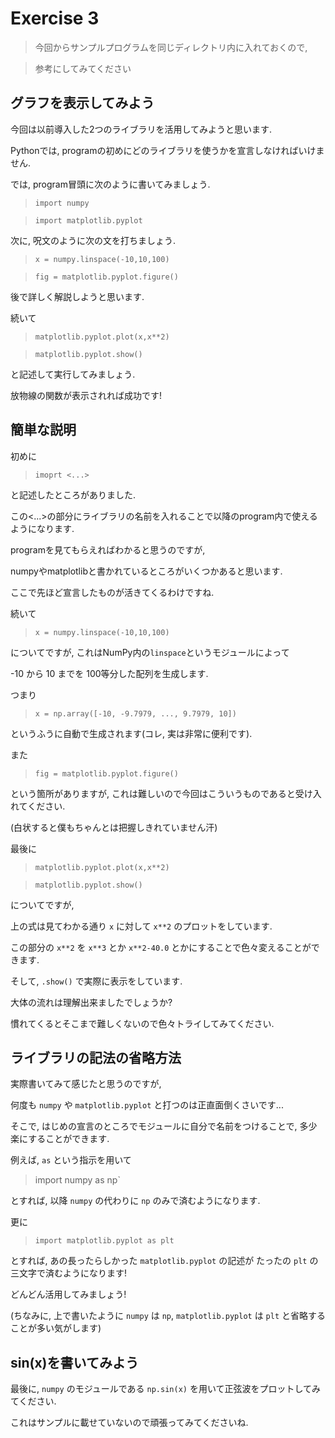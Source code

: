 # Exercise 3

> 今回からサンプルプログラムを同じディレクトリ内に入れておくので, 

> 参考にしてみてください


## グラフを表示してみよう

今回は以前導入した2つのライブラリを活用してみようと思います.

Pythonでは, programの初めにどのライブラリを使うかを宣言しなければいけません.

では, program冒頭に次のように書いてみましょう.

> `import numpy`

> `import matplotlib.pyplot`

次に, 呪文のように次の文を打ちましょう.

> `x = numpy.linspace(-10,10,100)`

> `fig = matplotlib.pyplot.figure()`

後で詳しく解説しようと思います.

続いて

> `matplotlib.pyplot.plot(x,x**2)`

> `matplotlib.pyplot.show()`

と記述して実行してみましょう.

放物線の関数が表示されれば成功です!


## 簡単な説明

初めに

> `imoprt <...>`

と記述したところがありました.

この<...>の部分にライブラリの名前を入れることで以降のprogram内で使えるようになります.

programを見てもらえればわかると思うのですが, 

numpyやmatplotlibと書かれているところがいくつかあると思います.

ここで先ほど宣言したものが活きてくるわけですね.

 
続いて

> `x = numpy.linspace(-10,10,100)`

についてですが, これはNumPy内の`linspace`というモジュールによって

-10 から 10 までを 100等分した配列を生成します.

つまり

> `x = np.array([-10, -9.7979, ..., 9.7979, 10])`

というふうに自動で生成されます(コレ, 実は非常に便利です).

また

> `fig = matplotlib.pyplot.figure()`

という箇所がありますが, これは難しいので今回はこういうものであると受け入れてください.

(白状すると僕もちゃんとは把握しきれていません汗)

最後に

> `matplotlib.pyplot.plot(x,x**2)`

> `matplotlib.pyplot.show()`

についてですが,

上の式は見てわかる通り `x` に対して `x**2` のプロットをしています.

この部分の `x**2` を `x**3` とか `x**2-40.0` とかにすることで色々変えることができます.

そして, `.show()` で実際に表示をしています.

大体の流れは理解出来ましたでしょうか?

慣れてくるとそこまで難しくないので色々トライしてみてください.


## ライブラリの記法の省略方法

実際書いてみて感じたと思うのですが,

何度も `numpy` や `matplotlib.pyplot` と打つのは正直面倒くさいです...

そこで, はじめの宣言のところでモジュールに自分で名前をつけることで, 多少楽にすることができます.

例えば, `as` という指示を用いて

> import numpy as np`

とすれば, 以降 `numpy` の代わりに `np` のみで済むようになります.

更に

> `import matplotlib.pyplot as plt`

とすれば, あの長ったらしかった `matplotlib.pyplot` の記述が たったの `plt` の三文字で済むようになります!

どんどん活用してみましょう!

(ちなみに, 上で書いたように `numpy` は `np`, `matplotlib.pyplot` は `plt` と省略することが多い気がします)


## sin(x)を書いてみよう

最後に, `numpy` のモジュールである `np.sin(x)` を用いて正弦波をプロットしてみてください.

これはサンプルに載せていないので頑張ってみてくださいね.

